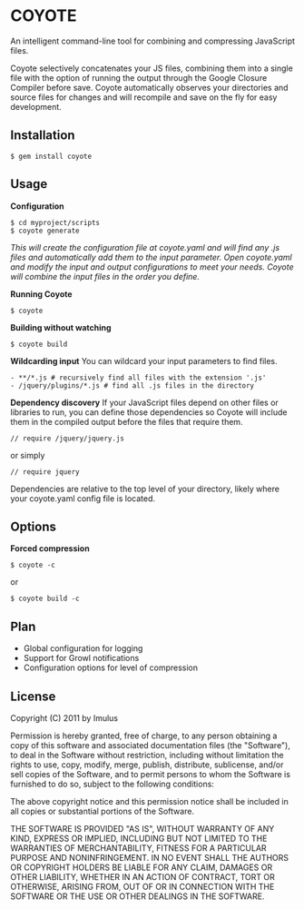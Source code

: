 COYOTE
=============

An intelligent command-line tool for combining and compressing JavaScript files.

Coyote selectively concatenates your JS files, combining them into a single file with the option of running the output through the Google Closure Compiler before save. Coyote automatically observes your directories and source files for changes and will recompile and save on the fly for easy development.


Installation
------
	$ gem install coyote

Usage
------

**Configuration**

	$ cd myproject/scripts
	$ coyote generate

*This will create the configuration file at coyote.yaml and will find any .js files and automatically add them to the input parameter. Open coyote.yaml and modify the input and output configurations to meet your needs. Coyote will combine the input files in the order you define.*

**Running Coyote**

	$ coyote

**Building without watching**

	$ coyote build

**Wildcarding input**
You can wildcard your input parameters to find files.

	- **/*.js # recursively find all files with the extension '.js'
	- /jquery/plugins/*.js # find all .js files in the directory
	

**Dependency discovery**
If your JavaScript files depend on other files or libraries to run, you can define those dependencies so Coyote will include them in the compiled output before the files that require them.

	// require /jquery/jquery.js
	
or simply

	// require jquery

Dependencies are relative to the top level of your directory, likely where your coyote.yaml config file is located.


Options
-------
**Forced compression**

	$ coyote -c

or

	$ coyote build -c

Plan
----

- Global configuration for logging
- Support for Growl notifications
- Configuration options for level of compression


License 
-------

Copyright (C) 2011 by Imulus

Permission is hereby granted, free of charge, to any person obtaining a copy
of this software and associated documentation files (the "Software"), to deal
in the Software without restriction, including without limitation the rights
to use, copy, modify, merge, publish, distribute, sublicense, and/or sell
copies of the Software, and to permit persons to whom the Software is
furnished to do so, subject to the following conditions:

The above copyright notice and this permission notice shall be included in
all copies or substantial portions of the Software.

THE SOFTWARE IS PROVIDED "AS IS", WITHOUT WARRANTY OF ANY KIND, EXPRESS OR
IMPLIED, INCLUDING BUT NOT LIMITED TO THE WARRANTIES OF MERCHANTABILITY,
FITNESS FOR A PARTICULAR PURPOSE AND NONINFRINGEMENT. IN NO EVENT SHALL THE
AUTHORS OR COPYRIGHT HOLDERS BE LIABLE FOR ANY CLAIM, DAMAGES OR OTHER
LIABILITY, WHETHER IN AN ACTION OF CONTRACT, TORT OR OTHERWISE, ARISING FROM,
OUT OF OR IN CONNECTION WITH THE SOFTWARE OR THE USE OR OTHER DEALINGS IN
THE SOFTWARE.